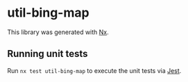 # util-bing-map

This library was generated with [Nx](https://nx.dev).

## Running unit tests

Run `nx test util-bing-map` to execute the unit tests via [Jest](https://jestjs.io).
